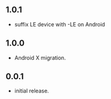 ## 1.0.1

* suffix LE device with -LE on Android 

## 1.0.0

* Android X migration.

## 0.0.1

* initial release.
